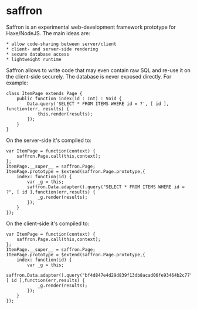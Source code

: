 saffron
=======

Saffron is an experimental web-development framework prototype for Haxe/NodeJS. The main ideas are:

    * allow code-sharing between server/client
    * client- and server-side rendering
    * secure database access
    * lightweight runtime

Saffron allows to write code that may even contain raw SQL and re-use it on the client-side securely.
The database is never exposed directly. For example:

    class ItemPage extends Page {
        public function index(id : Int) : Void {
            Data.query('SELECT * FROM ITEMS WHERE id = ?', [ id ], function(err, results) {
                this.render(results);
            });
        }
    }

On the server-side it's compiled to:

    var ItemPage = function(context) {
    	saffron.Page.call(this,context);
    };
    ItemPage.__super__ = saffron.Page;
    ItemPage.prototype = $extend(saffron.Page.prototype,{
    	index: function(id) {
    		var _g = this;
    		saffron.Data.adapter().query("SELECT * FROM ITEMS WHERE id = ?", [ id ],function(err,results) {
    			_g.render(results);
    		});
    	}
    });

On the client-side it's compiled to:

    var ItemPage = function(context) {
    	saffron.Page.call(this,context);
    };
    ItemPage.__super__ = saffron.Page;
    ItemPage.prototype = $extend(saffron.Page.prototype,{
    	index: function(id) {
    		var _g = this;
    		saffron.Data.adapter().query("bf4d847e4d29d839f13db8acad06fe93464b2c77", [ id ],function(err,results) {
    			_g.render(results);
    		});
    	}
    });
